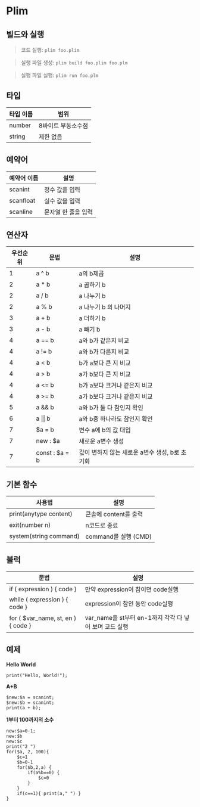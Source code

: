 # Plim

## 빌드와 실행

> 코드 실행: `plim foo.plim`

> 실행 파일 생성: `plim build foo.plim foo.plm`

> 실행 파일 실행: `plim run foo.plm`

## 타입

| 타입 이름 | 범위                     |
|----------|--------------------------|
| number   | 8바이트 부동소수점         |
| string   | 제한 없음                 |

## 예약어

| 예약어 이름    | 설명                      |
|---------------|---------------------------|
| scanint       | 정수 값을 입력             |
| scanfloat     | 실수 값을 입력             |
| scanline      | 문자열 한 줄을 입력        |

## 연산자

| 우선순위  | 문법     | 설명                  |
|----------|----------|----------------------|
| 1        | a ^ b    | a의 b제곱             |
| 2        | a * b    | a 곱하기 b            |
| 2        | a / b    | a 나누기 b            |
| 2        | a % b    | a 나누기 b 의 나머지   |
| 3        | a + b    | a 더하기 b            |
| 3        | a - b    | a 빼기 b              |
| 4        | a == b   | a와 b가 같은지 비교    |
| 4        | a != b   | a와 b가 다른지 비교    |
| 4        | a < b    | b가 a보다 큰 지 비교   |
| 4        | a > b    | a가 b보다 큰 지 비교   |
| 4        | a <= b   | b가 a보다 크거나 같은지 비교   |
| 4        | a >= b   | a가 b보다 크거나 같은지 비교   |
| 5        | a && b   | a와 b가 둘 다 참인지 확인   |
| 6        | a \|\| b   | a와 b중 하나라도 참인지 확인   |
| 7        | $a = b   | 변수 a에 b의 값 대입   |
| 7        | new : $a  | 새로운 a변수 생성      |
| 7        | const : $a = b  | 값이 변하지 않는 새로운 a변수 생성, b로 초기화    |

## 기본 함수

| 사용법                      | 설명                      |
|----------------------------|---------------------------|
| print(anytype content)     | 콘솔에 content를 출력      |
| exit(number n)             | n코드로 종료               |
| system(string command)     | command를 실행 (CMD)      |

## 블럭

| 문법                             | 설명                                           |
|----------------------------------|--------------------------------------------------|
| if ( expression ) { code }       | 만약 expression이 참이면 code실행                  |
| while ( expression ) { code }       | expression이 참인 동안 code실행                  |
| for ( $var_name, st, en ) { code } | var_name을 st부터 en-1까지 각각 다 넣어 보며 코드 실행 |


## 예제

**Hello World**
```
print("Hello, World!");
```
**A+B**
```
$new:$a = scanint;
$new:$b = scanint;
print(a + b);
```
**1부터 100까지의 소수**
```
new:$a=0-1;
new:$b
new:$c
print("2 ")
for($a, 2, 100){
    $c=1
    $b=0-1
    for($b,2,a) {
        if(a%b==0) {
            $c=0
        }
    }
    if(c==1){ print(a," ") }
}
```